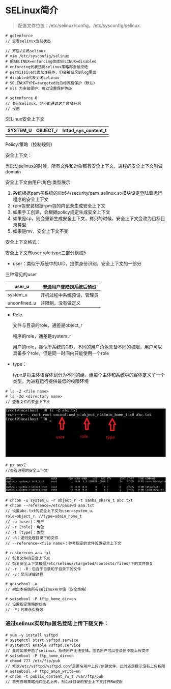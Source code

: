# SELinux简介

> 配置文件位置：/etc/selinux/config，/etc/sysconfig/selinux

```
# getenforce
// 查看selinux当前状态
```

```
// 开启/关闭selinux
# vim /etc/sysconfig/selinux
# 把SELINUX=enforcing改成SELINUX=disabled
# enforcing代表违反selinux策略都会被拒绝
# permissive代表允许操作，但会被记录到log里面
# disabled代表关闭selinux
# SELINUXTYPE=targeted为目标流程保护（默认）
# mls 为多级保护，可以设置保护等级
```

```
# setenforce 0
// 关闭selinux，但不能通过这个命令开启
// 没用
```

SELinux安全上下文

| SYSTEM_U | OBJECT_r | httpd_sys_content_t |
| -------- | -------- | ------------------- |
|          |          |                     |

Policy:策略（控制规则）



安全上下文：

当启动selinux的时候，所有文件和对象都有安全上下文，进程的安全上下文叫做domain

安全上下文由用户:角色:类型展示

1. 系统根据pam子系统的/lib64/security/pam_selinux.so模块设定登陆着运行程序的安全上下文
2. rpm包安装根据rpm包的内记录生成安全上下文
3. 如果手工创建，会根据policy规定生成安全上下文
4. 如果是cp，则会重新生成安全上下文，拷贝的时候，安全上下文会改为目标目录类型
5. 如果是mv，安全上下文不变



安全上下文格式：

安全上下文有user:role:type三部分组成5

* user：类似于系统中的UID，提供身份识别，安全上下文的一部分

三种常见的user

| user_u       | 普通用户登陆到系统后预设   |
| ------------ | -------------------------- |
| system_u     | 开机过程中系统预设，管理员 |
| unconfined_u | 非限制，没有做定义         |

* Role

  文件与目录的role，通差是object_r

  程序的role，通差是system_r

  用户的role，类似于系统的GID，不同的用户角色具备不同的权限，用户可以具备多个role，但是同一时间内只能使用一个role

* type：

  type是将主体语客体划分为不同的组，组每个主体和系统中的客体定义了一个类型，为进程运行提供最低的权限环境



```
# ls -Z <file name>
# ls -Zd <directory name>
// 查看文件的安全上下文
```

![查看文件的安全上下文](img/selinux1.png)

```
# ps auxZ
//查看进程的安全上下文
```

![查看进程的安全上下文](img/selinux2.png)

```
# chcon -u system_u -r object_r -t samba_share_t abc.txt
# chcon --reference=/etc/passwd aaa.txt
// 设置abc.txt的安全上下文为user=system_u，role=object_r，//type=admin_home_t
// -u [user]：用户
// -r [role]：角色
// -t [type]：类型
// -R：递归处理目录下的文件
// --reference=<file name>：参考指定的文件设置安全上下文
```

```
# restorecon aaa.txt
// 恢复文件的安全上下文
// 恢复安全上下文根据/etc/selinux/targeted/contexts/files/下的文件恢复
// -r | -R：包含子目录和子目录下的文件
// -v：显示详细过程
```

```
# getsebool -a
// 列出本系统所有selinux布尔值（安全策略）
```

```
# setsebool -P tftp_home_dir=on
// 设置指定策略的状态
// -P：代表永久有效
```



### 通过selinux实现ftp匿名登陆上传下载文件：

```
# yum -y install vsftpd
# systemctl start vsftpd.service
# systemctl enable vsftpd.service
// 此时如果开启了selinux，系统用户无法登陆，匿名用户可以登录但不能上传文件
# setsebool -P ftp_home_dir=on
# chmod 777 /etc/ftp/pub
// 修改/etc/vsftpd/vsftpd.conf是匿名用户上传/创建文件，此时还是提示没有上传权限
# setsebool -P ftpd_anon_write=on
# chcon -t public_content_rw_t /var/ftp/pub
// 首先修改策略允许匿名上传，然后该目录的安全上下文打开RW权限
```

